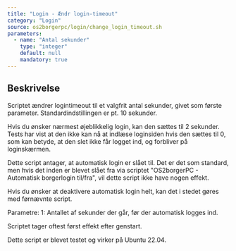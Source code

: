 ```yaml
---
title: "Login - Ændr login-timeout"
category: "Login"
source: os2borgerpc/login/change_login_timeout.sh
parameters:
  - name: "Antal sekunder"
    type: "integer"
    default: null
    mandatory: true
---
```


## Beskrivelse
Scriptet ændrer logintimeout til et valgfrit antal sekunder, givet som første parameter.
Standardindstillingen er pt. 10 sekunder.

Hvis du ønsker nærmest øjeblikkelig login, kan den sættes til 2 sekunder. Tests har vist at den ikke kan nå at indlæse loginsiden hvis den sættes til 0, som kan betyde, at den slet ikke får logget ind, og forbliver på loginskærmen.

Dette script antager, at automatisk login er slået til. Det er det som standard, men hvis det inden er blevet slået fra via scriptet "OS2borgerPC - Automatisk borgerlogin til/fra", vil dette script ikke have nogen effekt.

Hvis du ønsker at deaktivere automatisk login helt, kan det i stedet gøres med førnævnte script.

Parametre:
1: Antallet af sekunder der går, før der automatisk logges ind.

Scriptet tager oftest først effekt efter genstart.

Dette script er blevet testet og virker på Ubuntu 22.04.